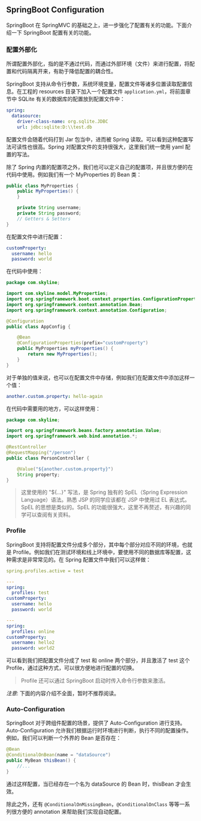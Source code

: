 ## SpringBoot Configuration

SpringBoot 在 SpringMVC 的基础之上，进一步强化了配置有关的功能。下面介绍一下 SpringBoot 配置有关的功能。

### 配置外部化

所谓配置外部化，指的是不通过代码，而通过外部环境（文件）来进行配置，将配置和代码隔离开来，有助于降低配置的耦合性。

SpringBoot 支持从命令行参数，系统环境变量，配置文件等诸多位置读取配置信息。在工程的 resources 目录下加入一个配置文件 `application.yml`，将前面章节中 SQLite 有关的数据库的配置放到配置文件中：

```yaml
spring:
  datasource:
    driver-class-name: org.sqlite.JDBC
    url: jdbc:sqlite:D:\\test.db
```

配置文件会随着代码打到 Jar 包当中，进而被 Spring 读取。可以看到这种配置写法可读性也很高。Spring 对配置文件的支持很强大，这里我们统一使用 yaml 配置的写法。

除了 Spring 内置的配置项之外，我们也可以定义自己的配置项，并且很方便的在代码中使用。例如我们有一个 MyProperties 的 Bean 类：

```java
public class MyProperties {
    public MyProperties() {
    }

    private String username;
    private String password;
    // Getters & Setters
}
```

在配置文件中进行配置：

```yaml
customProperty:
  username: hello
  password: world
```

在代码中使用：

```java
package com.skyline;

import com.skyline.model.MyProperties;
import org.springframework.boot.context.properties.ConfigurationProperties;
import org.springframework.context.annotation.Bean;
import org.springframework.context.annotation.Configuration;

@Configuration
public class AppConfig {

    @Bean
    @ConfigurationProperties(prefix="customProperty")
    public MyProperties myProperties() {
        return new MyProperties();
    }
}
```

对于单独的值来说，也可以在配置文件中存储，例如我们在配置文件中添加这样一个值：

```yaml
another.custom.property: hello-again
```

在代码中需要用的地方，可以这样使用：

```java
package com.skyline;

import org.springframework.beans.factory.annotation.Value;
import org.springframework.web.bind.annotation.*;

@RestController
@RequestMapping("/person")
public class PersonController {

    @Value("${another.custom.property}")
    String property;
}
```

>这里使用的 "${...}" 写法，是 Spring 独有的 SpEL（Spring Expression Language）语法。熟悉 JSP 的同学应该都在 JSP 中使用过 EL 表达式。SpEL 的思想是类似的。SpEL 的功能很强大，这里不再赘述，有兴趣的同学可以查阅有关资料。

### Profile

SpringBoot 支持将配置文件分成多个部分，其中每个部分对应不同的环境，也就是 Profile。例如我们在测试环境和线上环境中，要使用不同的数据库等配置，这种需求是非常常见的。在 Spring 配置文件中我们可以这样做：

```yaml
spring.profiles.active = test

---
spring:
  profiles: test
customProperty:
  username: hello
  password: world

---
spring:
  profiles: online
customProperty:
  username: hello2
  password: world2
```

可以看到我们把配置文件分成了 test 和 online 两个部分，并且激活了 test 这个 Profile，通过这种方式，可以很方便地进行配置的切换。

> Profile 还可以通过 SpringBoot 启动时传入命令行参数来激活。

*注意*: 下面的内容介绍不全面，暂时不推荐阅读。

### Auto-Configuration

SpringBoot 对于跨组件配置的场景，提供了 Auto-Configuration 进行支持。Auto-Configuration 允许我们根据运行时环境进行判断，执行不同的配置操作。例如，我们可以判断一个外界的 Bean 是否存在：

```java
@Bean
@ConditionalOnBean(name = "dataSource")
public MyBean thisBean() {
    //...
}
```

通过这样配置，当已经存在一个名为 dataSource 的 Bean 时，thisBean 才会生效。

除此之外，还有 `@ConditionalOnMissingBean`，`@ConditionalOnClass` 等等一系列很方便的 annotation 来帮助我们实现自动配置。
